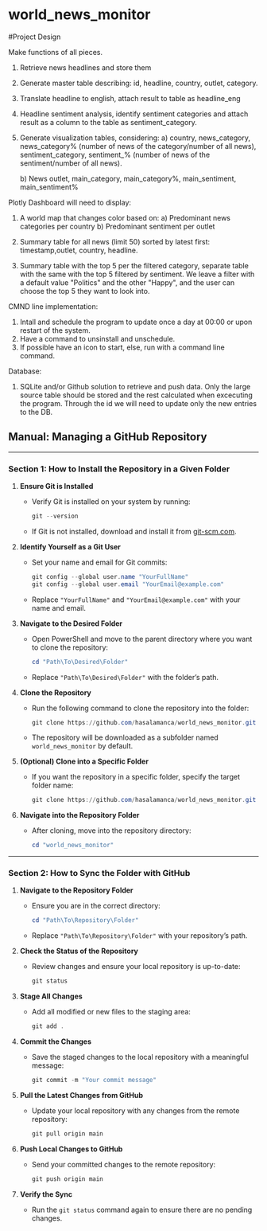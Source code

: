 # world_news_monitor

#Project Design

Make functions of all pieces.

1) Retrieve news headlines and store them

2) Generate master table describing: id, headline, country, outlet, category.

3) Translate headline to english, attach result to table as headline_eng

4) Headline sentiment analysis, identify sentiment categories and attach result as a column to the table as sentiment_category.

5) Generate visualization tables, considering:
    a) country, news_category, news_category% (number of news of the category/number of all news), sentiment_category, sentiment_% (number of news of the sentiment/number of all news).

    b) News outlet, main_category, main_category%, main_sentiment, main_sentiment%

Plotly Dashboard will need to display:
1) A world map that changes color based on: 
    a) Predominant news categories per country
    b) Predominant sentiment per outlet

2) Summary table for all news (limit 50) sorted by latest first: timestamp,outlet, country, headline.

3) Summary table with the top 5 per the filtered category, separate table with the same with the top 5 filtered by sentiment. We leave a filter with a default value "Politics" and the other "Happy", and the user can choose the top 5 they want to look into.

CMND line implementation:
1) Intall and schedule the program to update once a day at 00:00 or upon restart of the system.
2) Have a command to unsinstall and unschedule.
3) If possible have an icon to start, else, run with a command line command.

Database:
1) SQLite and/or Github solution to retrieve and push data. Only the large source table should be stored and the rest calculated when excecuting the program. Through the id we will need to update only the new entries to the DB.





## Manual: Managing a GitHub Repository

---

### **Section 1: How to Install the Repository in a Given Folder**

1. **Ensure Git is Installed**
   - Verify Git is installed on your system by running:
     ```powershell
     git --version
     ```
   - If Git is not installed, download and install it from [git-scm.com](https://git-scm.com/).

2. **Identify Yourself as a Git User**
   - Set your name and email for Git commits:
     ```powershell
     git config --global user.name "YourFullName"
     git config --global user.email "YourEmail@example.com"
     ```
   - Replace `"YourFullName"` and `"YourEmail@example.com"` with your name and email.

3. **Navigate to the Desired Folder**
   - Open PowerShell and move to the parent directory where you want to clone the repository:
     ```powershell
     cd "Path\To\Desired\Folder"
     ```
   - Replace `"Path\To\Desired\Folder"` with the folder’s path.

4. **Clone the Repository**
   - Run the following command to clone the repository into the folder:
     ```powershell
     git clone https://github.com/hasalamanca/world_news_monitor.git
     ```
   - The repository will be downloaded as a subfolder named `world_news_monitor` by default.

5. **(Optional) Clone into a Specific Folder**
   - If you want the repository in a specific folder, specify the target folder name:
     ```powershell
     git clone https://github.com/hasalamanca/world_news_monitor.git "C:\Path\To\Target\Folder"
     ```

6. **Navigate into the Repository Folder**
   - After cloning, move into the repository directory:
     ```powershell
     cd "world_news_monitor"
     ```

---

### **Section 2: How to Sync the Folder with GitHub**

1. **Navigate to the Repository Folder**
   - Ensure you are in the correct directory:
     ```powershell
     cd "Path\To\Repository\Folder"
     ```
   - Replace `"Path\To\Repository\Folder"` with your repository’s path.

2. **Check the Status of the Repository**
   - Review changes and ensure your local repository is up-to-date:
     ```powershell
     git status
     ```

3. **Stage All Changes**
   - Add all modified or new files to the staging area:
     ```powershell
     git add .
     ```

4. **Commit the Changes**
   - Save the staged changes to the local repository with a meaningful message:
     ```powershell
     git commit -m "Your commit message"
     ```

5. **Pull the Latest Changes from GitHub**
   - Update your local repository with any changes from the remote repository:
     ```powershell
     git pull origin main
     ```

6. **Push Local Changes to GitHub**
   - Send your committed changes to the remote repository:
     ```powershell
     git push origin main
     ```

7. **Verify the Sync**
   - Run the `git status` command again to ensure there are no pending changes.
